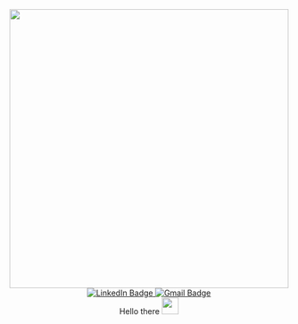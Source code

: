 <!--
**mangarovska/mangarovska** is a ✨ _special_ ✨ repository because its `README.md` (this file) appears on your GitHub profile.

Here are some ideas to get you started:

- 🔭 I’m currently working on ...
- 🌱 I’m currently learning ...
- 👯 I’m looking to collaborate on ...
- 🤔 I’m looking for help with ...
- 💬 Ask me about ...
- 📫 How to reach me: ...
- 😄 Pronouns: ...
- ⚡ Fun fact: ...
-->

<div id="header" align="center">
  <img src="https://media.giphy.com/media/L1R1tvI9svkIWwpVYr/giphy.gif" width="500"/>
</div>

<div id="badges" align="center">
  <a href="[your-linkedin-URL](https://www.linkedin.com/in/ana-mangarovska/)">
    <img src="https://img.shields.io/badge/LinkedIn-blue?style=for-the-badge&logo=linkedin&logoColor=white" alt="LinkedIn Badge"/>
  </a>
  <a href="ana.mangarovska@gmail.com">
    <img src="https://img.shields.io/badge/Gmail-red?style=for-the-badge&logo=gmail&logoColor=white" alt="Gmail Badge"/>
  </a>
</div>

<div align="center" size="100px">
  Hello there
  <img src="https://media.giphy.com/media/hvRJCLFzcasrR4ia7z/giphy.gif" width="30px"/>
<!--   <div style="width:100%;height:0;padding-bottom:97%;position:relative;"><iframe src="https://giphy.com/embed/hvRJCLFzcasrR4ia7z" width="100%" height="100%"   
       style="position:absolute" frameBorder="0" class="giphy-embed" allowFullScreen></iframe></div> -->
</div>
